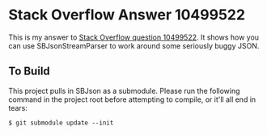 Stack Overflow Answer 10499522
==============================

This is my answer to [Stack Overflow question 10499522][10499522]. It shows how you can use SBJsonStreamParser to work around some seriously buggy JSON.

[10499522]: http://stackoverflow.com/questions/10499522/


To Build
--------

This project pulls in SBJson as a submodule. Please run the following command in the project root before attempting to compile, or it'll all end in tears:

    $ git submodule update --init
